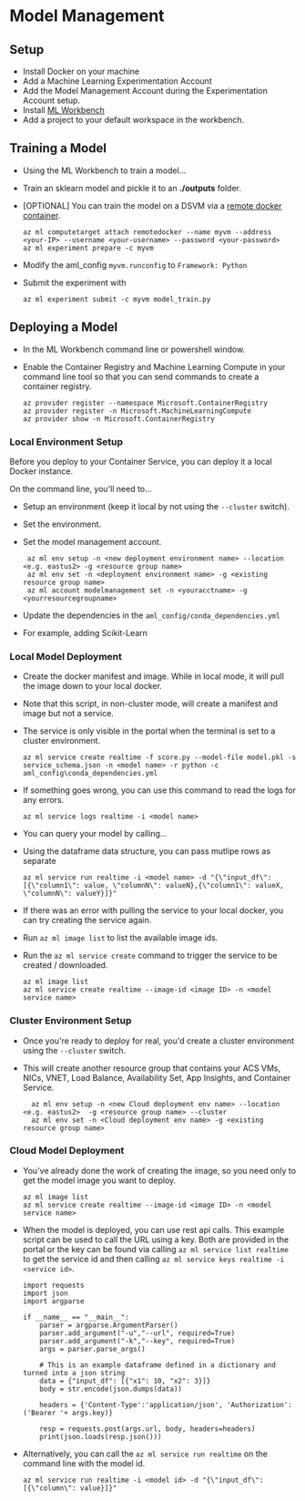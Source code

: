 # Model Management

## Setup

* Install Docker on your machine
* Add a Machine Learning Experimentation Account
* Add the Model Management Account during the Experimentation Account setup.
* Install [ML Workbench](https://docs.microsoft.com/en-us/azure/machine-learning/service/quickstart-installation#install-and-log-in-to-workbench)
* Add a project to your default workspace in the workbench.

## Training a Model

* Using the ML Workbench to train a model...
* Train an sklearn model and pickle it to an **./outputs** folder.
 * [OPTIONAL] You can train the model on a DSVM via a [remote docker container](https://docs.microsoft.com/en-us/azure/machine-learning/desktop-workbench/tutorial-classifying-iris-part-2#run-scripts-in-a-remote-docker-container).



       az ml computetarget attach remotedocker --name myvm --address <your-IP> --username <your-username> --password <your-password>
       az ml experiment prepare -c myvm


 * Modify the aml_config `myvm.runconfig` to `Framework: Python`
 * Submit the experiment with

       az ml experiment submit -c myvm model_train.py

## Deploying a Model

* In the ML Workbench command line or powershell window.
* Enable the Container Registry and Machine Learning Compute in your command line tool so that you can send commands to create a container registry.

      az provider register --namespace Microsoft.ContainerRegistry 
      az provider register -n Microsoft.MachineLearningCompute
      az provider show -n Microsoft.ContainerRegistry 

### Local Environment Setup

Before you deploy to your Container Service, you can deploy it a local Docker instance.

On the command line, you'll need to...
* Setup an environment (keep it local by not using the `--cluster` switch).
* Set the environment.
* Set the model management account.

       az ml env setup -n <new deployment environment name> --location <e.g. eastus2> -g <resource group name>
       az ml env set -n <deployment environment name> -g <existing resource group name>
       az ml account modelmanagement set -n <youracctname> -g <yourresourcegroupname>

* Update the dependencies in the `aml_config/conda_dependencies.yml`
 * For example, adding Scikit-Learn

### Local Model Deployment

* Create the docker manifest and image.  While in local mode, it will pull the image down to your local docker.
 * Note that this script, in non-cluster mode, will create a manifest and image but not a service.
 * The service is only visible in the portal when the terminal is set to a cluster environment.

       az ml service create realtime -f score.py --model-file model.pkl -s service_schema.json -n <model name> -r python -c aml_config\conda_dependencies.yml

* If something goes wrong, you can use this command to read the logs for any errors.

      az ml service logs realtime -i <model name>

* You can query your model by calling...
 * Using the dataframe data structure, you can pass mutlipe rows as separate 

       az ml service run realtime -i <model name> -d "{\"input_df\": [{\"column1\": value, \"columnN\": valueN},{\"column1\": valueX, \"columnN\": valueY}]}"

* If there was an error with pulling the service to your local docker, you can try creating the service again.
 * Run `az ml image list` to list the available image ids.
 * Run the `az ml service create` command to trigger the service to be created / downloaded.

       az ml image list
       az ml service create realtime --image-id <image ID> -n <model service name>

### Cluster Environment Setup

* Once you're ready to deploy for real, you'd create a cluster environment using the `--cluster` switch.
* This will create another resource group that contains your ACS VMs, NICs, VNET, Load Balance, Availability Set, App Insights, and Container Service.

        az ml env setup -n <new Cloud deployment env name> --location <e.g. eastus2>  -g <resource group name> --cluster
        az ml env set -n <Cloud deployment env name> -g <existing resource group name>

### Cloud Model Deployment

* You've already done the work of creating the image, so you need only to get the model image you want to deploy.

      az ml image list
      az ml service create realtime --image-id <image ID> -n <model service name>

 * When the model is deployed, you can use rest api calls.  This example script can be used to call the URL using a key.  Both are provided in the portal or the key can be found via calling `az ml service list realtime` to get the service id and then calling `az ml service keys realtime -i <service id>`.

       import requests
       import json
       import argparse

       if __name__ == "__main__":
           parser = argparse.ArgumentParser()
           parser.add_argument("-u","--url", required=True)
           parser.add_argument("-k","--key", required=True)
           args = parser.parse_args()

           # This is an example dataframe defined in a dictionary and turned into a json string
           data = {"input_df": [{"x1": 10, "x2": 3}]}
           body = str.encode(json.dumps(data))

           headers = {'Content-Type':'application/json', 'Authorization':('Bearer '+ args.key)}

           resp = requests.post(args.url, body, headers=headers)
           print(json.loads(resp.json()))

* Alternatively, you can call the `az ml service run realtime` on the command line with the model id.

      az ml service run realtime -i <model id> -d "{\"input_df\": [{\"column\": value}]}"
